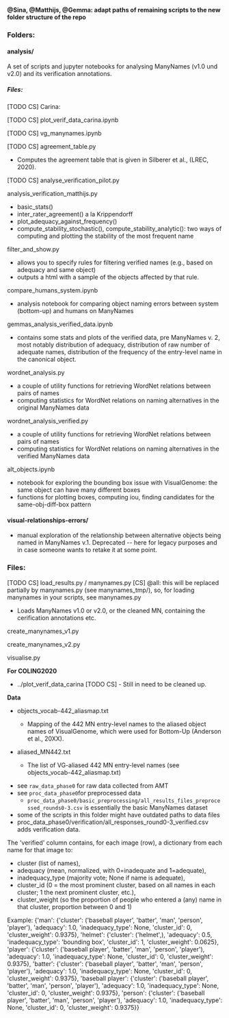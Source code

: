 **@Sina, @Matthijs, @Gemma: adapt paths of remaining scripts to the new folder structure of the repo**

### Folders:

#### analysis/
A set of scripts and jupyter notebooks for analysing ManyNames (v1.0 und v2.0) and its verification annotations. 

##### Files:

[TODO CS] Carina:

[TODO CS] plot_verif_data_carina.ipynb

[TODO CS] vg_manynames.ipynb

[TODO CS] agreement_table.py
- Computes the agreement table that is given in Silberer et al., (LREC, 2020).

[TODO CS] analyse_verification_pilot.py


analysis_verification_matthijs.py

- basic_stats()
- inter_rater_agreement() a la Krippendorff
- plot_adequacy_against_frequency()
- compute_stability_stochastic(), compute_stability_analytic(): two ways of computing and plotting the stability of the most frequent name 

filter_and_show.py
- allows you to specify rules for filtering verified names (e.g., based on adequacy and same object)
- outputs a html with a sample of the objects affected by that rule.

compare_humans_system.ipynb
- analysis notebook for comparing object naming errors between system (bottom-up) and humans on ManyNames

gemmas_analysis_verified_data.ipynb

- contains some stats and plots of the verified data, pre ManyNames v. 2, most notably distribution of adequacy, distribution of raw number of adequate names, distribution of the frequency of the entry-level name in the canonical object. 

wordnet_analysis.py

- a couple of utility functions for retrieving WordNet relations between pairs of names
- computing statistics for WordNet relations on naming alternatives in the original ManyNames data

wordnet_analysis_verified.py
- a couple of utility functions for retrieving WordNet relations between pairs of names
- computing statistics for WordNet relations on naming alternatives in the verified ManyNames data

alt_objects.ipynb
- notebook for exploring the bounding box issue with VisualGenome: the same object can have many different boxes
- functions for plotting boxes, computing iou, finding candidates for the same-obj-diff-box pattern 


#### visual-relationships-errors/

- manual exploration of the relationship between alternative objects being named in ManyNames v.1. Deprecated -- here for legacy purposes and in case someone wants to retake it at some point.

### Files:

[TODO CS] load_results.py  / manynames.py
  [CS] @all: this will be replaced partially by manynames.py (see manynames_tmp/), so, for loading manynames in your scripts, see manynames.py

- Loads ManyNames v1.0 or v2.0, or the cleaned MN, containing the cerification annotations etc.  


create_manynames_v1.py

create_manynames_v2.py

visualise.py


**For COLING2020**

* ../plot_verif_data_carina
[TODO CS]  - Still in need to be cleaned up.


**Data**

- objects_vocab-442_aliasmap.txt
    - Mapping of the 442 MN entry-level names to the aliased object names of VisualGenome, which were used for Bottom-Up (Anderson et al., 20XX).

- aliased_MN442.txt
    - The list of VG-aliased 442 MN entry-level names (see objects_vocab-442_aliasmap.txt)

* see `raw_data_phase0` for raw data collected from AMT
* see `proc_data_phase0`for preprocessed data
  - `proc_data_phase0/basic_preprocessing/all_results_files_preprocessed_rounds0-3.csv` is essentially the basic ManyNames dataset
* some of the scripts in this folder might have outdated paths to data files
* proc_data_phase0/verification/all_responses_round0-3_verified.csv adds verification data.

The 'verified' column contains, for each image (row), a dictionary from each name for that image to:
-   cluster (list of names),
-   adequacy (mean, normalized, with 0=inadequate and 1=adequate),
-   inadequacy_type (majority vote; None if name is adequate),
-   cluster_id (0 = the most prominent cluster, based on all names in each cluster; 1 the next prominent cluster, etc.),
-   cluster_weight (so the proportion of people who entered a (any) name in that cluster, proportion between 0 and 1)

Example: {'man': {'cluster': ('baseball player', 'batter', 'man', 'person', 'player'), 'adequacy': 1.0, 'inadequacy_type': None, 'cluster_id': 0, 'cluster_weight': 0.9375}, 'helmet': {'cluster': ('helmet',), 'adequacy': 0.5, 'inadequacy_type': 'bounding box', 'cluster_id': 1, 'cluster_weight': 0.0625}, 'player': {'cluster': ('baseball player', 'batter', 'man', 'person', 'player'), 'adequacy': 1.0, 'inadequacy_type': None, 'cluster_id': 0, 'cluster_weight': 0.9375}, 'batter': {'cluster': ('baseball player', 'batter', 'man', 'person', 'player'), 'adequacy': 1.0, 'inadequacy_type': None, 'cluster_id': 0, 'cluster_weight': 0.9375}, 'baseball player': {'cluster': ('baseball player', 'batter', 'man', 'person', 'player'), 'adequacy': 1.0, 'inadequacy_type': None, 'cluster_id': 0, 'cluster_weight': 0.9375}, 'person': {'cluster': ('baseball player', 'batter', 'man', 'person', 'player'), 'adequacy': 1.0, 'inadequacy_type': None, 'cluster_id': 0, 'cluster_weight': 0.9375}}



